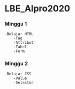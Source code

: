 # LBE_Alpro2020
 
### Minggu 1
    -Belajar HTML
        -Tag
        -Attribut
        -Tabel
        -Form
    
### Minggu 2
    -Belajar CSS
        -Value
        -Selector